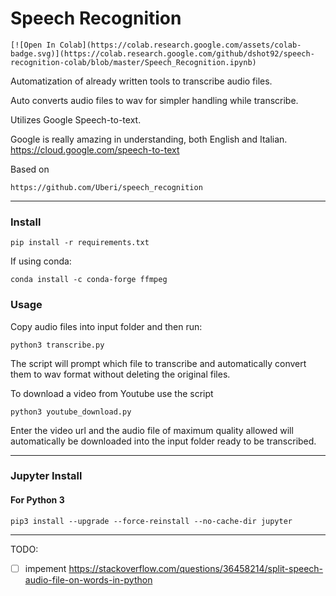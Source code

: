 # Speech Recognition

```
[![Open In Colab](https://colab.research.google.com/assets/colab-badge.svg)](https://colab.research.google.com/github/dshot92/speech-recognition-colab/blob/master/Speech_Recognition.ipynb)

```



Automatization of already written tools to transcribe audio files.

Auto converts audio files to wav for simpler handling while transcribe.

Utilizes Google Speech-to-text.

Google is really amazing in understanding, both English and Italian.
https://cloud.google.com/speech-to-text

Based on

```
https://github.com/Uberi/speech_recognition
```

------



### Install

```pip install -r requirements.txt```

If using conda:

```conda install -c conda-forge ffmpeg```


### Usage

Copy audio files into input folder and then run:

```
python3 transcribe.py
```

The script will prompt which file to transcribe and automatically convert them to wav format without deleting the original files.

To download a video from Youtube use the script

```
python3 youtube_download.py
```

Enter the video url and the audio file of maximum quality allowed will automatically be downloaded into the input folder ready to be transcribed.

------

### Jupyter Install

#### For Python 3

```
pip3 install --upgrade --force-reinstall --no-cache-dir jupyter
```



------

TODO:

- [ ] impement https://stackoverflow.com/questions/36458214/split-speech-audio-file-on-words-in-python